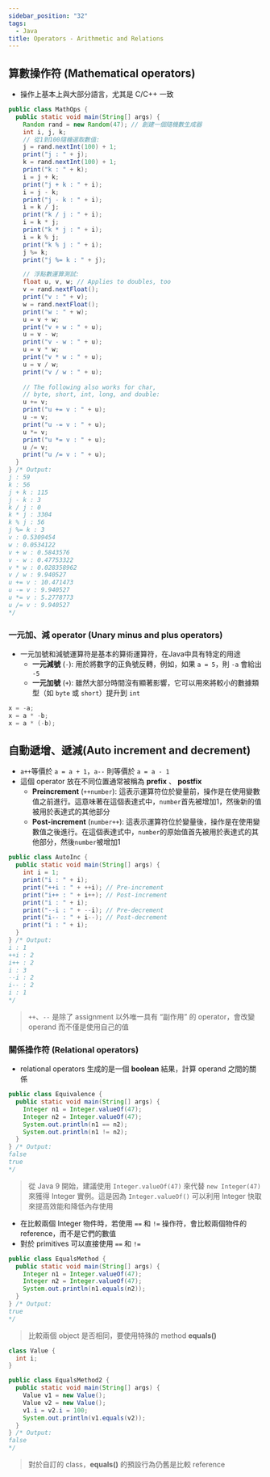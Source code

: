 ```yaml
---
sidebar_position: "32"
tags:
  - Java
title: Operators - Arithmetic and Relations
---
```

## 算數操作符 (Mathematical operators)

- 操作上基本上與大部分語言，尤其是 C/C++ 一致
```java
public class MathOps {
  public static void main(String[] args) {
    Random rand = new Random(47); // 創建一個隨機數生成器
    int i, j, k;
    // 從1到100隨機選取數值:
    j = rand.nextInt(100) + 1;
    print("j : " + j);
    k = rand.nextInt(100) + 1;
    print("k : " + k);
    i = j + k;
    print("j + k : " + i);
    i = j - k;
    print("j - k : " + i);
    i = k / j;
    print("k / j : " + i);
    i = k * j;
    print("k * j : " + i);
    i = k % j;
    print("k % j : " + i);
    j %= k;
    print("j %= k : " + j);

	// 浮點數運算測試:
    float u, v, w; // Applies to doubles, too
    v = rand.nextFloat();
    print("v : " + v);
    w = rand.nextFloat();
    print("w : " + w);
    u = v + w;
    print("v + w : " + u);
    u = v - w;
    print("v - w : " + u);
    u = v * w;
    print("v * w : " + u);
    u = v / w;
    print("v / w : " + u);
    
    // The following also works for char,
    // byte, short, int, long, and double:
    u += v;
    print("u += v : " + u);
    u -= v;
    print("u -= v : " + u);
    u *= v;
    print("u *= v : " + u);
    u /= v;
    print("u /= v : " + u);
  }
} /* Output:
j : 59
k : 56
j + k : 115
j - k : 3
k / j : 0
k * j : 3304
k % j : 56
j %= k : 3
v : 0.5309454
w : 0.0534122
v + w : 0.5843576
v - w : 0.47753322
v * w : 0.028358962
v / w : 9.940527
u += v : 10.471473
u -= v : 9.940527
u *= v : 5.2778773
u /= v : 9.940527
*/
```

### 一元加、減 operator (Unary minus and plus operators)

- 一元加號和減號運算符是基本的算術運算符，在Java中具有特定的用途
	- **一元減號** (`-`): 用於將數字的正負號反轉，例如，如果 `a = 5`，則 `-a` 會給出 `-5`
	- **一元加號** (`+`): 雖然大部分時間沒有顯著影響，它可以用來將較小的數據類型（如 `byte` 或 `short`）提升到 `int`
```java
x = -a;
x = a * -b;
x = a * (-b);
```

## 自動遞增、遞減(Auto increment and decrement)

- `a++`等價於 `a = a + 1`，`a--` 則等價於 `a = a - 1`
- 這個 operator 放在不同位置通常被稱為 **prefix** 、 **postfix**
    - **Preincrement** (`++number`): 這表示運算符位於變量前，操作是在使用變數值之前進行。這意味著在這個表達式中，`number`首先被增加1，然後新的值被用於表達式的其他部分
    - **Post-increment** (`number++`): 這表示運算符位於變量後，操作是在使用變數值之後進行。在這個表達式中，`number`的原始值首先被用於表達式的其他部分，然後`number`被增加1

```java
public class AutoInc {
  public static void main(String[] args) {
    int i = 1;
    print("i : " + i);
    print("++i : " + ++i); // Pre-increment
    print("i++ : " + i++); // Post-increment
    print("i : " + i);
    print("--i : " + --i); // Pre-decrement
    print("i-- : " + i--); // Post-decrement
    print("i : " + i);
  }
} /* Output:
i : 1
++i : 2
i++ : 2
i : 3
--i : 2
i-- : 2
i : 1
*/
```
> `++`、`--` 是除了 assignment 以外唯一具有 “副作用” 的 operator，會改變 operand 而不僅是使用自己的值


### 關係操作符 (Relational operators)

- relational operators 生成的是一個 **boolean** 結果，計算 operand 之間的關係

```java
public class Equivalence {
  public static void main(String[] args) {
    Integer n1 = Integer.valueOf(47);
    Integer n2 = Integer.valueOf(47);
    System.out.println(n1 == n2);
    System.out.println(n1 != n2);
  }
} /* Output:
false
true
*/
```
> 從 Java 9 開始，建議使用 `Integer.valueOf(47)` 來代替 `new Integer(47)` 來獲得 Integer 實例。這是因為 `Integer.valueOf()` 可以利用 Integer 快取來提高效能和降低內存使用
- 在比較兩個 Integer 物件時，若使用 `==` 和 `!=` 操作符，會比較兩個物件的 reference，而不是它們的數值
- 對於 primitives 可以直接使用 `==` 和 `!=`


```java
public class EqualsMethod {
  public static void main(String[] args) {
    Integer n1 = Integer.valueOf(47);
    Integer n2 = Integer.valueOf(47);
    System.out.println(n1.equals(n2));
  }
} /* Output:
true
*/
```
> 比較兩個 object 是否相同，要使用特殊的 method **equals()**


```java
class Value {
  int i;
}

public class EqualsMethod2 {
  public static void main(String[] args) {
    Value v1 = new Value();
    Value v2 = new Value();
    v1.i = v2.i = 100;
    System.out.println(v1.equals(v2));
  }
} /* Output:
false
*/
```
> 對於自訂的 class，**equals()** 的預設行為仍舊是比較 reference

